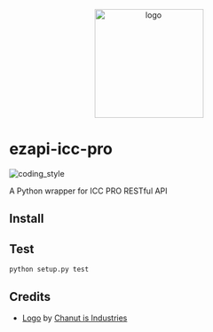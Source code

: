 <div align="center">
    <img src="https://cdn0.iconfinder.com/data/icons/smart-farm-line-agriculture-technology/512/Irrigation-512.png" alt="logo" height="196">
</div>

# ezapi-icc-pro

![coding_style](https://img.shields.io/badge/code%20style-black-000000.svg)

A Python wrapper for ICC PRO RESTful API

## Install

## Test

    python setup.py test

## Credits

- [Logo][1] by [Chanut is Industries][2]

[1]: https://www.iconfinder.com/icons/4629153/agricultural_agriculture_agritect_farming_irrigation_smart_farm_water_icon
[2]: https://www.iconfinder.com/Chanut-is
